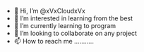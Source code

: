 - 👋 Hi, I’m @xVxCloudxVx
- 👀 I’m interested in learning from the best
- 🌱 I’m currently learning to program
- 💞️ I’m looking to collaborate on any project
- 📫 How to reach me ...........

<!---
xVxCloudxVx/xVxCloudxVx is a ✨ special ✨ repository because its `README.md` (this file) appears on your GitHub profile.
You can click the Preview link to take a look at your changes.
--->
